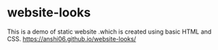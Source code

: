 # website-looks
This is a demo of static website .which is created using basic HTML and CSS.
https://anshi06.github.io/website-looks/
